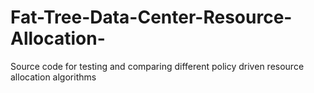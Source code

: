 # Fat-Tree-Data-Center-Resource-Allocation-
Source code for testing and comparing different policy driven resource allocation algorithms
